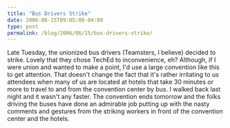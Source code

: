 ```yaml
---
title: "Bus Drivers Strike"
date: 2006-06-15T09:05:00-04:00
type: post
permalink: /blog/2006/06/15/bus-drivers-strike/
---
```

Late Tuesday, the unionized bus drivers (Teamsters, I believe) decided to strike. Lovely that they chose TechEd to inconvenience, eh? Although, if I were union and wanted to make a point, I'd use a large convention like this to get attention. That doesn't change the fact that it's rather irritating to us attendees when many of us are located at hotels that take 30 minutes or more to travel to and from the convention center by bus. I walked back last night and it wasn't any faster. The convention ends tomorrow and the folks driving the buses have done an admirable job putting up with the nasty comments and gestures from the striking workers in front of the convention center and the hotels.
